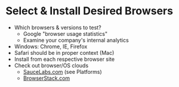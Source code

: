 # Select & Install Desired Browsers
- Which browsers & versions to test?
  - Google "browser usage statistics"
  - Examine your company's internal analytics
- Windows: Chrome, IE, Firefox
- Safari should be in proper context (Mac)
- Install from each respective browser site
- Check out browser/OS clouds
  - [SauceLabs.com](https://saucelabs.com/) (see Platforms)
  - [BrowserStack.com](https://www.browserstack.com/)